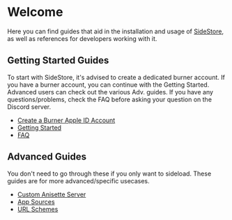 # Welcome

Here you can find guides that aid in the installation and usage of [SideStore](https://sidestore.io), as well as references for developers working with it.

## Getting Started Guides

To start with SideStore, it's advised to create a dedicated burner account.
If you have a burner account, you can continue with the Getting Started.
Advanced users can check out the various Adv. guides.
If you have any questions/problems, check the FAQ before asking your question on the Discord server.

- [Create a Burner Apple ID Account](guides/create-account)
- [Getting Started](/guides/install)
- [FAQ](references/faq)

## Advanced Guides

You don't need to go through these if you only want to sideload. These guides are for more advanced/specific usecases.

- [Custom Anisette Server](/guides/custom-anisette)
- [App Sources](/references/sources)
- [URL Schemes](/references/url-schemes)